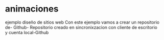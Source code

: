 # animaciones
ejemplo diseño de sitios web
Con este ejemplo vamos a crear un repositorio de- Github-
Repositorio creado en sincronixzacion con cliente de escritorio y cuenta local-Github

